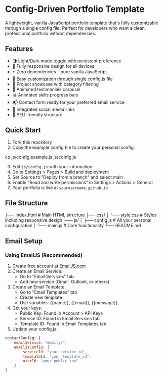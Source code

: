 # Config-Driven Portfolio Template

A lightweight, vanilla JavaScript portfolio template that's fully customizable through a single config file. Perfect for developers who want a clean, professional portfolio without dependencies.

## Features

- 🌗 Light/Dark mode toggle with persistent preference
- 📱 Fully responsive design for all devices
- ⚡ Zero dependencies - pure vanilla JavaScript
- 🎨 Easy customization through single config.js file
- 💼 Project showcase with category filtering
- 👥 Animated testimonials carousel
- 📊 Animated skills progress bars
- 📬 Contact form ready for your preferred email service
- 🔗 Integrated social media links
- 🎯 SEO-friendly structure

## Quick Start

1. Fork this repository
2. Copy the example config file to create your personal config:

cp js/config.example.js js/config.js

3. Edit `js/config.js` with your information
4. Go to Settings > Pages > Build and deployment
5. Set Source to "Deploy from a branch" and select main
6. Enable "Read and write permissions" in Settings > Actions > General
7. Your portfolio is live at `yourusername.github.io`

## File Structure

├── index.html              # Main HTML structure
├── css/
│   └── style.css          # Styles including responsive design
├── js/
│   ├── config.js          # All your personal configuration
│   └── main.js            # Core functionality
└── README.md

## Email Setup

### Using EmailJS (Recommended)
1. Create free account at [EmailJS.com](https://www.emailjs.com/)
2. Create an Email Service:
   - Go to "Email Services" tab
   - Add new service (Gmail, Outlook, or others)
3. Create an Email Template:
   - Go to "Email Templates" tab
   - Create new template
   - Use variables: {{name}}, {{email}}, {{message}}
4. Get your keys:
   - Public Key: Found in Account > API Keys
   - Service ID: Found in Email Services tab
   - Template ID: Found in Email Templates tab
5. Update your config.js:
```javascript
contactConfig: {
    emailService: "emailjs",
    emailjsConfig: {
        serviceId: "your_service_id",
        templateId: "your_template_id",
        userId: "your_public_key"
    }
}
